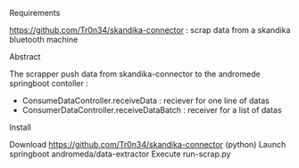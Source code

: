 Requirements 

https://github.com/Tr0n34/skandika-connector : scrap data from a skandika bluetooth machine

Abstract

The scrapper push data from skandika-connector to the andromede springboot contoller : 
  - ConsumeDataController.receiveData : reciever for one line of datas
  - ConsumerDataController.receiveDataBatch : receiver for a list of datas

Install

Download https://github.com/Tr0n34/skandika-connector (python)
Launch springboot andromeda/data-extractor
Execute run-scrap.py

